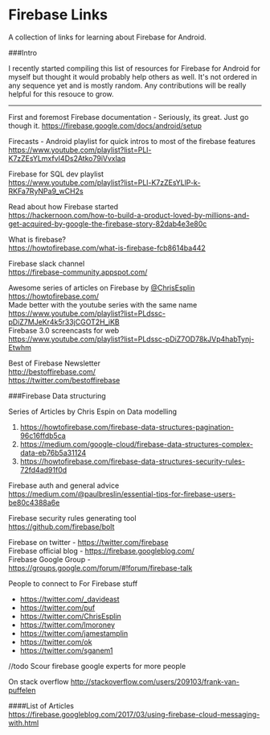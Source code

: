 # Firebase Links
A collection of links for learning about Firebase for Android.


###Intro

I recently started compiling this list of resources for Firebase for Android for myself but thought it would probably help others as well. It's not ordered in any sequence yet and is mostly random. Any contributions will be really helpful for this resouce to grow.

***

First and foremost
Firebase documentation  - Seriously, its great. Just go though it. 
<https://firebase.google.com/docs/android/setup>

Firecasts - Android playlist for quick intros to most of the firebase features  
<https://www.youtube.com/playlist?list=PLl-K7zZEsYLmxfvI4Ds2Atko79iVvxlaq>

Firebase for SQL dev playlist  
<https://www.youtube.com/playlist?list=PLl-K7zZEsYLlP-k-RKFa7RyNPa9_wCH2s>  

Read about how Firebase started  
<https://hackernoon.com/how-to-build-a-product-loved-by-millions-and-get-acquired-by-google-the-firebase-story-82dab4e3e80c>

What is firebase?  
<https://howtofirebase.com/what-is-firebase-fcb8614ba442>


Firebase slack channel  
<https://firebase-community.appspot.com/>


Awesome series of articles on Firebase by [@ChrisEsplin](https://twitter.com/ChrisEsplin)  
<https://howtofirebase.com/>  
Made better with the youtube series with the same name  
<https://www.youtube.com/playlist?list=PLdssc-pDiZ7MJeKr4k5r33jCGOT2H_iKB>  
Firebase 3.0 screencasts for web  
<https://www.youtube.com/playlist?list=PLdssc-pDiZ7OD78kJVp4habTynj-Etwhm>

Best of Firebase Newsletter   
<http://bestoffirebase.com/>  
<https://twitter.com/bestoffirebase>

###Firebase Data structuring

Series of Articles by Chris Espin on Data modelling

1. <https://howtofirebase.com/firebase-data-structures-pagination-96c16ffdb5ca>
2. <https://medium.com/google-cloud/firebase-data-structures-complex-data-eb76b5a31124>
3. <https://howtofirebase.com/firebase-data-structures-security-rules-72fd4ad91f0d>

Firebase auth and general advice  
<https://medium.com/@paulbreslin/essential-tips-for-firebase-users-be80c4388a6e>

Firebase security rules generating tool  
<https://github.com/firebase/bolt>

Firebase on twitter - <https://twitter.com/firebase>  
Firebase official blog - <https://firebase.googleblog.com/>  
Firebase Google Group - <https://groups.google.com/forum/#!forum/firebase-talk>

People to connect to For Firebase stuff

* <https://twitter.com/_davideast>
* <https://twitter.com/puf>
* <https://twitter.com/ChrisEsplin>
* <https://twitter.com/lmoroney>
* <https://twitter.com/jamestamplin>
* <https://twitter.com/ok>
* <https://twitter.com/sganem1>  

//todo Scour firebase google experts for more people

On stack overflow
<http://stackoverflow.com/users/209103/frank-van-puffelen>


####List of Articles  
<https://firebase.googleblog.com/2017/03/using-firebase-cloud-messaging-with.html>